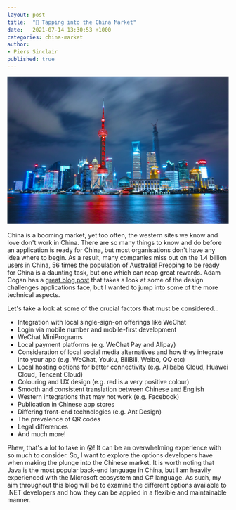 ```yaml
---
layout: post
title:  "🧧 Tapping into the China Market"
date:   2021-07-14 13:30:53 +1000
categories: china-market
author:
- Piers Sinclair
published: true
---
```

![Shanghai](/assets/images/shanghai.jpg)

China is a booming market, yet too often, the western sites we know and love don't work in China. There are so many things to know and do before an application is ready for China, but most organisations don't have any idea where to begin. As a result, many companies miss out on the 1.4 billion users in China, 56 times the population of Australia! Prepping to be ready for China is a daunting task, but one which can reap great rewards. Adam Cogan has a [great blog post](https://adamcogan.com/2018/03/09/learn-the-4-steps-to-get-users-in-china/) that takes a look at some of the design challenges applications face, but I wanted to jump into some of the more technical aspects. 

Let's take a look at some of the crucial factors that must be considered…

* Integration with local single-sign-on offerings like WeChat
* Login via mobile number and mobile-first development
* WeChat MiniPrograms
* Local payment platforms (e.g. WeChat Pay and Alipay)
* Consideration of local social media alternatives and how they integrate into your app (e.g. WeChat, Youku, BiliBili, Weibo, QQ etc)
* Local hosting options for better connectivity (e.g. Alibaba Cloud, Huawei Cloud, Tencent Cloud)
* Colouring and UX design (e.g. red is a very positive colour)
* Smooth and consistent translation between Chinese and English
* Western integrations that may not work (e.g. Facebook)
* Publication in Chinese app stores
* Differing front-end technologies (e.g. Ant Design)
* The prevalence of QR codes
* Legal differences
* And much more!

Phew, that's a lot to take in 😰! It can be an overwhelming experience with so much to consider. So, I want to explore the options developers have when making the plunge into the Chinese market. It is worth noting that Java is the most popular back-end language in China, but I am heavily experienced with the Microsoft ecosystem and C# language. As such, my aim throughout this blog will be to examine the different options available to .NET developers and how they can be applied in a flexible and maintainable manner.

